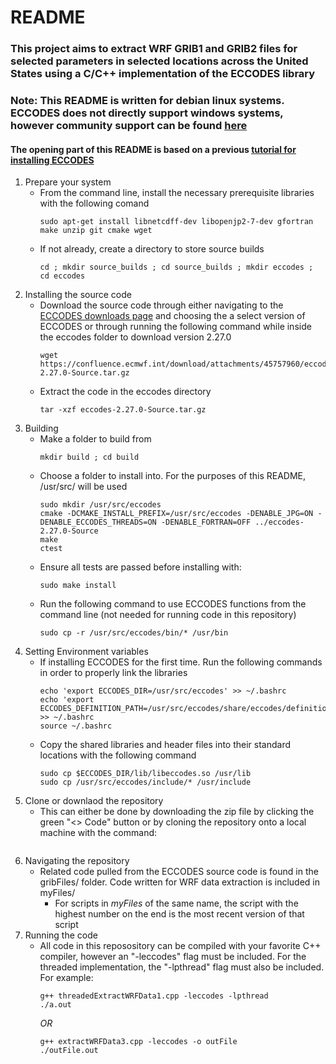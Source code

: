 # README
### This project aims to extract WRF GRIB1 and GRIB2 files for selected parameters in selected locations across the United States using a C/C++ implementation of the ECCODES library
### **Note:** This README is written for debian linux systems. ECCODES does not directly support windows systems, however community support can be found [here](https://github.com/moonpyk/eccodes-build-windows)
#### The opening part of this README is based on a previous [tutorial for installing ECCODES](https://gist.github.com/MHBalsmeier/a01ad4e07ecf467c90fad2ac7719844a)
1. Prepare your system
   - From the command line, install the necessary prerequisite libraries with the following comand
      ```
      sudo apt-get install libnetcdff-dev libopenjp2-7-dev gfortran make unzip git cmake wget
      ```
   - If not already, create a directory to store source builds
      ```
      cd ; mkdir source_builds ; cd source_builds ; mkdir eccodes ; cd eccodes
      ```
2. Installing the source code
   - Download the source code through either navigating to the [ECCODES downloads page](https://confluence.ecmwf.int/display/ECC/ecCodes+installation) and choosing the a select version of ECCODES or through running the following command while inside the eccodes folder to download version 2.27.0
      ```
      wget https://confluence.ecmwf.int/download/attachments/45757960/eccodes-2.27.0-Source.tar.gz
      ```
   - Extract the code in the eccodes directory
      ```
      tar -xzf eccodes-2.27.0-Source.tar.gz
      ```
3. Building
   - Make a folder to build from
      ```
      mkdir build ; cd build
      ```
   - Choose a folder to install into. For the purposes of this README, /usr/src/ will be used
      ```
      sudo mkdir /usr/src/eccodes
      cmake -DCMAKE_INSTALL_PREFIX=/usr/src/eccodes -DENABLE_JPG=ON -DENABLE_ECCODES_THREADS=ON -DENABLE_FORTRAN=OFF ../eccodes-2.27.0-Source
      make
      ctest
      ```
   - Ensure all tests are passed before installing with:
      ```
      sudo make install
      ```
   - Run the following command to use ECCODES functions from the command line (not needed for running code in this repository)
      ```
      sudo cp -r /usr/src/eccodes/bin/* /usr/bin
      ```
4. Setting Environment variables
   - If installing ECCODES for the first time. Run the following commands in order to properly link the libraries
      ```
      echo 'export ECCODES_DIR=/usr/src/eccodes' >> ~/.bashrc
      echo 'export ECCODES_DEFINITION_PATH=/usr/src/eccodes/share/eccodes/definitions' >> ~/.bashrc
      source ~/.bashrc
      ```
   - Copy the shared libraries and header files into their standard locations with the following command
      ```
      sudo cp $ECCODES_DIR/lib/libeccodes.so /usr/lib
      sudo cp /usr/src/eccodes/include/* /usr/include
      ```
5. Clone or downlaod the repository
   - This can either be done by downloading the zip file by clicking the green "<> Code" button or by cloning the repository onto a local machine with the command:
      ```
      
      ```
7. Navigating the repository
   - Related code pulled from the ECCODES source code is found in the gribFiles/ folder. Code written for WRF data extraction is included in myFiles/
      - For scripts in *myFiles* of the same name, the script with the highest number on the end is the most recent version of that script
8. Running the code
   - All code in this reposository can be compiled with your favorite C++ compiler, however an "-leccodes" flag must be included. For the threaded implementation, the "-lpthread" flag must also be included. For example:
      ```
      g++ threadedExtractWRFData1.cpp -leccodes -lpthread
      ./a.out
      ```
      *OR*
      ```
      g++ extractWRFData3.cpp -leccodes -o outFile
      ./outFile.out
      ```
